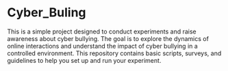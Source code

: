 # Cyber_Buling
 This is a simple project designed to conduct experiments and raise awareness about cyber bullying. The goal is to explore the dynamics of online interactions and understand the impact of cyber bullying in a controlled environment. This repository contains basic scripts, surveys, and guidelines to help you set up and run your experiment.

